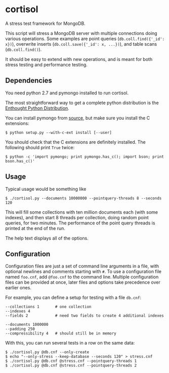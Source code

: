cortisol
========

A stress test framework for MongoDB.

This script will stress a MongoDB server with multiple connections doing various operations.
Some examples are point queries (`db.coll.find({'_id': x})`), overwrite inserts (`db.coll.save({'_id': x, ...})`), and table scans (`db.coll.find()`).

It should be easy to extend with new operations, and is meant for both stress testing and performance testing.

Dependencies
------------

You need python 2.7 and pymongo installed to run cortisol.

The most straightforward way to get a complete python distribution is the [Enthought Python Distribution][epd].

You can install pymongo from [source][pymongo], but make sure you install the C extensions:

    $ python setup.py --with-c-ext install [--user]

You should check that the C extensions are definitely installed.  The following should print `True` twice:

    $ python -c 'import pymongo; print pymongo.has_c(); import bson; print bson.has_c()'

[epd]: http://www.enthought.com/products/epd_free.php "Enthought Python Distribution"
[pymongo]: http://github.com/mongodb/mongo-python-driver "PyMongo"

Usage
-----

Typical usage would be something like

    $ ./cortisol.py --documents 10000000 --pointquery-threads 8 --seconds 120

This will fill some collections with ten million documents each (with some indexes), and then start 8 threads per collection, doing random point queries, for two minutes.
The performance of the point query threads is printed at the end of the run.

The help text displays all of the options.

Configuration
-------------

Configuration files are just a set of command line arguments in a file, with optional newlines and comments starting with `#`.
To use a configuration file named `foo.cnf`, add `@foo.cnf` to the command line.
Multiple configuration files can be provided at once, later files and options take precedence over earlier ones.

For example, you can define a setup for testing with a file `db.cnf`:

    --collections 1       # one collection
    --indexes 4
    --fields 2            # need two fields to create 4 additional indexes
    
    --documents 1000000
    --padding 250
    --compressibility 4   # should still be in memory

With this, you can run several tests in a row on the same data:

    $ ./cortisol.py @db.cnf --only-create
    $ echo "--only-stress --keep-database --seconds 120" > stress.cnf
    $ ./cortisol.py @db.cnf @stress.cnf --pointquery-threads 1
    $ ./cortisol.py @db.cnf @stress.cnf --pointquery-threads 2
